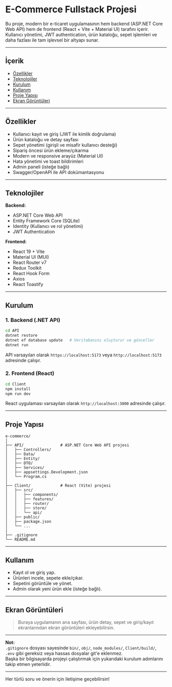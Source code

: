 # E-Commerce Fullstack Projesi

Bu proje, modern bir e-ticaret uygulamasının hem backend (ASP.NET Core Web API) hem de frontend (React + Vite + Material UI) tarafını içerir. Kullanıcı yönetimi, JWT authentication, ürün kataloğu, sepet işlemleri ve daha fazlası ile tam işlevsel bir altyapı sunar.

---

## İçerik

-   [Özellikler](#özellikler)
-   [Teknolojiler](#teknolojiler)
-   [Kurulum](#kurulum)
-   [Kullanım](#kullanım)
-   [Proje Yapısı](#proje-yapısı)
-   [Ekran Görüntüleri](#ekran-görüntüleri)

---

## Özellikler

-   Kullanıcı kayıt ve giriş (JWT ile kimlik doğrulama)
-   Ürün kataloğu ve detay sayfası
-   Sepet yönetimi (girişli ve misafir kullanıcı desteği)
-   Sipariş öncesi ürün ekleme/çıkarma
-   Modern ve responsive arayüz (Material UI)
-   Hata yönetimi ve toast bildirimleri
-   Admin paneli (isteğe bağlı)
-   Swagger/OpenAPI ile API dokümantasyonu

---

## Teknolojiler

**Backend:**

-   ASP.NET Core Web API
-   Entity Framework Core (SQLite)
-   Identity (Kullanıcı ve rol yönetimi)
-   JWT Authentication

**Frontend:**

-   React 19 + Vite
-   Material UI (MUI)
-   React Router v7
-   Redux Toolkit
-   React Hook Form
-   Axios
-   React Toastify

---

## Kurulum

### 1. Backend (.NET API)

```bash
cd API
dotnet restore
dotnet ef database update   # Veritabanını oluşturur ve günceller
dotnet run
```

API varsayılan olarak `https://localhost:5173` veya `http://localhost:5173` adresinde çalışır.

### 2. Frontend (React)

```bash
cd Client
npm install
npm run dev
```

React uygulaması varsayılan olarak `http://localhost:3000` adresinde çalışır.

---

## Proje Yapısı

```
e-commerce/
│
├── API/                # ASP.NET Core Web API projesi
│   ├── Controllers/
│   ├── Data/
│   ├── Entity/
│   ├── DTO/
│   ├── Services/
│   ├── appsettings.Development.json
│   └── Program.cs
│
├── Client/             # React (Vite) projesi
│   ├── src/
│   │   ├── components/
│   │   ├── features/
│   │   ├── router/
│   │   ├── store/
│   │   └── api/
│   ├── public/
│   ├── package.json
│   └── ...
│
├── .gitignore
└── README.md
```

---

## Kullanım

-   Kayıt ol ve giriş yap.
-   Ürünleri incele, sepete ekle/çıkar.
-   Sepetini görüntüle ve yönet.
-   Admin olarak yeni ürün ekle (isteğe bağlı).

---

## Ekran Görüntüleri

> Buraya uygulamanın ana sayfası, ürün detay, sepet ve giriş/kayıt ekranlarından ekran görüntüleri ekleyebilirsin.

---

**Not:**  
`.gitignore` dosyası sayesinde `bin/`, `obj/`, `node_modules/`, `Client/build/`, `.env` gibi gereksiz veya hassas dosyalar git'e eklenmez.  
Başka bir bilgisayarda projeyi çalıştırmak için yukarıdaki kurulum adımlarını takip etmen yeterlidir.

---

Her türlü soru ve önerin için iletişime geçebilirsin!
